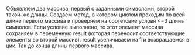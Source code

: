 Объявляем два массива, первый с заданными символами, второй такой-же длины.
Создаем метод, в котором циклом проходим по всей длине первого массива 
и проверяем на соотетсвие условя <=3 длины символов.
Если условие выполнено, то этот элемент массива сохраняем в переменную result 
(которая переносит соответствующие элементы во второй массив).
result увеличиваем на 1 и возвращаемся в цик. Так до конца длины первого массива.
